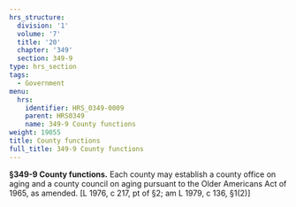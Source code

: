 ```yaml
---
hrs_structure:
  division: '1'
  volume: '7'
  title: '20'
  chapter: '349'
  section: 349-9
type: hrs_section
tags:
  - Government
menu:
  hrs:
    identifier: HRS_0349-0009
    parent: HRS0349
    name: 349-9 County functions
weight: 19055
title: County functions
full_title: 349-9 County functions
---
```

**§349-9 County functions.** Each county may establish a county office on aging and a county council on aging pursuant to the Older Americans Act of 1965, as amended. [L 1976, c 217, pt of §2; am L 1979, c 136, §1(2)]